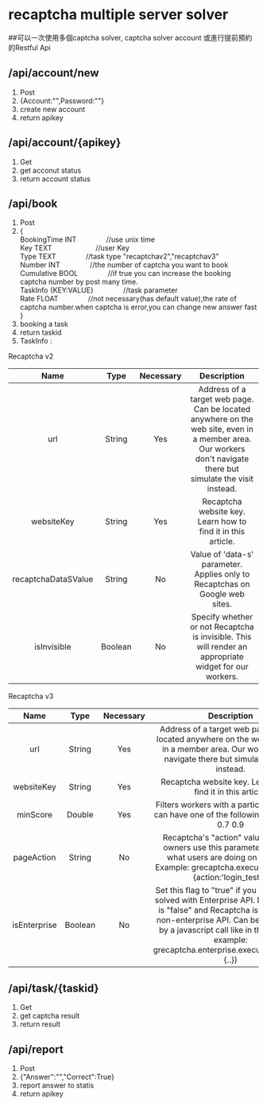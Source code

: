 # recaptcha multiple server solver

##可以一次使用多個captcha solver, captcha solver account 或進行提前預約的Restful Api

## /api/account/new 
1. Post
2. {Account:"",Password:""}
3. create new account
4. return apikey
## /api/account/{apikey}
1. Get
2. get acconut status
3. return account status
## /api/book
1. Post
2. {  
   BookingTime INT                    &emsp;&emsp;&emsp;&emsp;//use unix time  
   Key TEXT                           &emsp;&emsp;&emsp;&emsp;&emsp;&emsp;//user Key  
   Type TEXT                          &emsp;&emsp;&emsp;&emsp;//task type "recaptchav2","recaptchav3"  
   Number INT                         &emsp;&emsp;&emsp;&emsp;//the number of captcha you want to book  
   Cumulative BOOL                    &emsp;&emsp;&emsp;&emsp;//if true you can increase the booking captcha number by post many time.  
   TaskInfo {KEY:VALUE}               &emsp;&emsp;&emsp;&emsp;//task parameter  
   Rate FLOAT                         &emsp;&emsp;&emsp;&emsp;//not necessary(has default value),the rate of captcha number.when captcha is error,you can change new answer fast  
   }
3. booking a task
4. return taskid
5. TaskInfo :  

Recaptcha v2  

|Name|Type|Necessary|Description|
|:-----:|:-----:|:-----:|:-----:|
|url|String|Yes|Address of a target web page. Can be located anywhere on the web site, even in a member area. Our workers don't navigate there but simulate the visit instead.|
|websiteKey|String|Yes|Recaptcha website key. Learn how to find it in this article.|
|recaptchaDataSValue|String|No|Value of 'data-s' parameter. Applies only to Recaptchas on Google web sites.|
|isInvisible|Boolean|No|Specify whether or not Recaptcha is invisible. This will render an appropriate widget for our workers.|
Recaptcha v3

|Name|Type|Necessary|Description|
|:-----:|:-----:|:-----:|:-----:|
|url|String|Yes|Address of a target web page. Can be located anywhere on the web site, even in a member area. Our workers don't navigate there but simulate the visit instead.|
|websiteKey|String|Yes|Recaptcha website key. Learn how to find it in this article.|
|minScore|Double|Yes|Filters workers with a particular score. It can have one of the following values: 0.3 0.7 0.9
|pageAction|String|No|Recaptcha's "action" value. Website owners use this parameter to define what users are doing on the page. Example: grecaptcha.execute('site_key', {action:'login_test'})|
|isEnterprise|Boolean|No|Set this flag to "true" if you need this V3 solved with Enterprise API. Default value is "false" and Recaptcha is solved with non-enterprise API. Can be determined by a javascript call like in the following example: grecaptcha.enterprise.execute('site_key', {..})|




## /api/task/{taskid}
1. Get
2. get captcha result
3. return result


## /api/report
1. Post
2. {"Answer":"","Correct":True}
3. report answer to statis
4. return apikey





